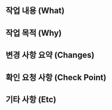 ## 작업 내용 (What)
<!-- 이번 PR에서 어떤 작업을 했는지 간단하게 작성하세요 -->

## 작업 목적 (Why)
<!-- 이 작업이 왜 필요한지, 어떤 문제를 해결하는지 작성하세요 -->

## 변경 사항 요약 (Changes)
<!-- 주요 변경 사항(추가된 파일, 수정된 기능 등)을 Bullet Point로 정리하세요 -->


## 확인 요청 사항 (Check Point)
<!-- 리뷰어가 특히 주의 깊게 봐줬으면 하는 부분이 있다면 작성하세요 -->


## 기타 사항 (Etc)
<!-- 관련 이슈 번호, 추가 설명이 필요한 사항이 있다면 작성하세요 -->